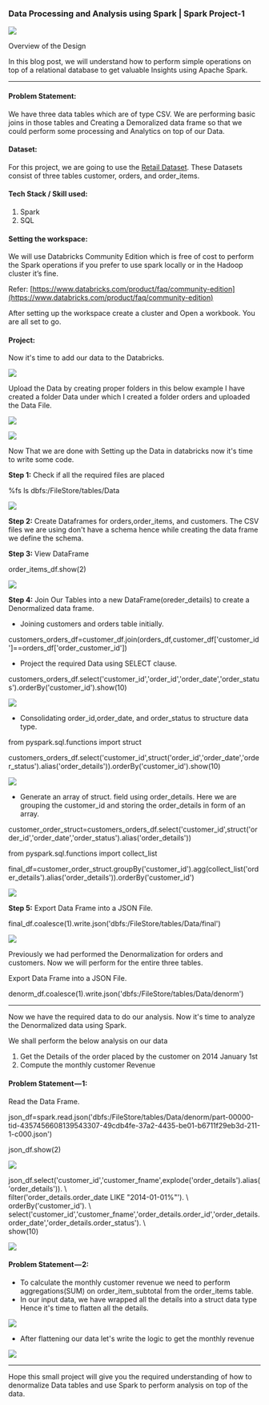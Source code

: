 ### Data Processing and Analysis using Spark | Spark Project-1

![](https://cdn-images-1.medium.com/max/1284/1*rOe5v0px2ooR-uS1jMksTg.png)

Overview of the Design

In this blog post, we will understand how to perform simple operations on top of a relational database to get valuable Insights using Apache Spark.

----------

#### Problem Statement:

We have three data tables which are of type CSV. We are performing basic joins in those tables and Creating a Demoralized data frame so that we could perform some processing and Analytics on top of our Data.

#### Dataset:

For this project, we are going to use the [Retail Dataset](https://github.com/sidharth1805/Data-Processing-and-Analysis-using-Spark-Spark-Project-1/tree/main/Data). These Datasets consist of three tables customer, orders, and order_items.

#### Tech Stack / Skill used:

1.  Spark
2.  SQL

#### Setting the workspace:

We will use Databricks Community Edition which is free of cost to perform the Spark operations if you prefer to use spark locally or in the Hadoop cluster it’s fine.

Refer: [https://www.databricks.com/product/faq/community-edition](https://www.databricks.com/product/faq/community-edition)

After setting up the workspace create a cluster and Open a workbook. You are all set to go.

#### Project:

Now it's time to add our data to the Databricks.

![](https://cdn-images-1.medium.com/max/1284/1*3luM6g9xUS6mSd8LrM6Grg.png)

Upload the Data by creating proper folders in this below example I have created a folder Data under which I created a folder orders and uploaded the Data File.

![](https://cdn-images-1.medium.com/max/1284/1*q1y2jq4HCyl3G6DzXwVcQA.png)

![](https://cdn-images-1.medium.com/max/1284/1*03P0lXF0JXsLNO6sMzd0nA.png)

Now That we are done with Setting up the Data in databricks now it's time to write some code.

**Step 1:** Check if all the required files are placed

%fs ls dbfs:/FileStore/tables/Data

![](https://cdn-images-1.medium.com/max/1284/1*O4S_5uileBxtBJEG6XShww.png)

**Step 2:** Create Dataframes for orders,order_items, and customers. The CSV files we are using don't have a schema hence while creating the data frame we define the schema.

**Step 3:** View DataFrame

order_items_df.show(2)

![](https://cdn-images-1.medium.com/max/1284/1*fLwzJ0n53JYNF_HvJ95TOg.png)

**Step 4:** Join Our Tables into a new DataFrame(oreder_details) to create a Denormalized data frame.

-   Joining customers and orders table initially.

customers_orders_df=customer_df.join(orders_df,customer_df['customer_id']==orders_df['order_customer_id'])

-   Project the required Data using SELECT clause.

customers_orders_df.select('customer_id','order_id','order_date','order_status').orderBy('customer_id').show(10)

![](https://cdn-images-1.medium.com/max/1284/1*ld6Tas61Cx_n5zjXYAoEew.png)

-   Consolidating order_id,order_date, and order_status to structure data type.

from pyspark.sql.functions import struct

customers_orders_df.select('customer_id',struct('order_id','order_date','order_status').alias('order_details')).orderBy('customer_id').show(10)

![](https://cdn-images-1.medium.com/max/1284/1*dsrz0kso_cnF3hg8NEttNA.png)

-   Generate an array of struct. field using order_details. Here we are grouping the customer_id and storing the order_details in form of an array.

customer_order_struct=customers_orders_df.select('customer_id',struct('order_id','order_date','order_status').alias('order_details'))

from pyspark.sql.functions import collect_list

final_df=customer_order_struct.groupBy('customer_id').agg(collect_list('order_details').alias('order_details')).orderBy('customer_id')

![](https://cdn-images-1.medium.com/max/1284/1*PHJ6r19u5SVJXtMxmfgkWg.png)

**Step 5:** Export Data Frame into a JSON File.

final_df.coalesce(1).write.json('dbfs:/FileStore/tables/Data/final')

![](https://cdn-images-1.medium.com/max/1284/1*opuVNdwkT9jE2fkByiQu2g.png)

Previously we had performed the Denormalization for orders and customers. Now we will perform for the entire three tables.

Export Data Frame into a JSON File.

denorm_df.coalesce(1).write.json('dbfs:/FileStore/tables/Data/denorm')

----------

Now we have the required data to do our analysis. Now it's time to analyze the Denormalized data using Spark.

We shall perform the below analysis on our data

1.  Get the Details of the order placed by the customer on 2014 January 1st
2.  Compute the monthly customer Revenue

#### Problem Statement — 1:

Read the Data Frame.

json_df=spark.read.json('dbfs:/FileStore/tables/Data/denorm/part-00000-tid-4357456608139543307-49cdb4fe-37a2-4435-be01-b6711f29eb3d-211-1-c000.json')

json_df.show(2)

![](https://cdn-images-1.medium.com/max/1284/1*dlMPVpTiJx4wGwB2BX7kGQ.png)

json_df.select('customer_id','customer_fname',explode('order_details').alias('order_details')). \  
filter('order_details.order_date LIKE "2014-01-01%"'). \  
orderBy('customer_id'). \  
select('customer_id','customer_fname','order_details.order_id','order_details.order_date','order_details.order_status'). \  
show(10)

![](https://cdn-images-1.medium.com/max/1284/1*BoRk9EEsk3zj68o5G8gfcA.png)

#### Problem Statement — 2:

-   To calculate the monthly customer revenue we need to perform aggregations(SUM) on order_item_subtotal from the order_items table.
-   In our input data, we have wrapped all the details into a struct data type Hence it's time to flatten all the details.

![](https://cdn-images-1.medium.com/max/1284/1*ccilDd7dyxW3Cp44lk7COw.png)

-   After flattening our data let's write the logic to get the monthly revenue

![](https://cdn-images-1.medium.com/max/1284/1*2WssNX_in6Yy_JwDSeBvNA.png)

----------

Hope this small project will give you the required understanding of how to denormalize Data tables and use Spark to perform analysis on top of the data.
